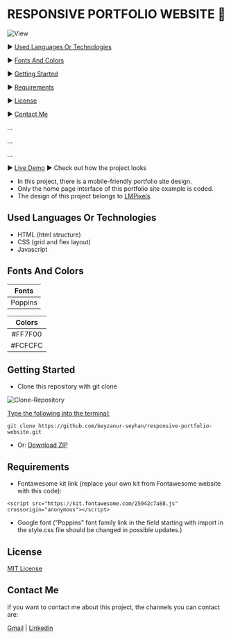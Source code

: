 # RESPONSIVE PORTFOLIO WEBSITE 🙍

![View](https://github.com/beyzanur-seyhan/responsive-portfolio-page/blob/main/view/portfolio.png?raw=true)


▶️ [Used Languages Or Technologies](#used-languages-or-technologies)

▶️ [Fonts And Colors](#fonts-and-colors)

▶️ [Getting Started](#getting-started)

▶️ [Requirements](#requirements)

▶️ [License](#license)

▶️ [Contact Me](#contact-me)

...

...

...

▶️ [Live Demo](https://beyzanur-seyhan.github.io/responsive-portfolio-page/) ▶ Check out how the project looks

- In this project, there is a mobile-friendly portfolio site design.
- Only the home page interface of this portfolio site example is coded.
- The design of this project belongs to [LMPixels](https://themeforest.net/item/kerge-vcard-wordpress-theme/21801711).

## Used Languages Or Technologies

- HTML (html structure)
- CSS (grid and flex layout)
- Javascript

## Fonts And Colors

|Fonts|
|:-----:|
|Poppins|

|Colors|
|:-----:|
|#FF7F00|
|#FCFCFC|

## Getting Started

- Clone this repository with git clone

![Clone-Repository](https://user-images.githubusercontent.com/80166639/156000904-810121f2-11a7-4066-b874-8defb1fda19c.jpg)

<u>Type the following into the terminal:</u>

```
git clone https://github.com/beyzanur-seyhan/responsive-portfolio-website.git
```

- Or: <a href="https://github.com/beyzanur-seyhan/responsive-portfolio-website/archive/refs/heads/main.zip" download="https://github.com/beyzanur-seyhan/responsive-portfolio-website/archive/refs/heads/main.zip">Download ZIP</a>

## Requirements

- Fontawesome kit link (replace your own kit from Fontawesome website with this code):

```
<script src="https://kit.fontawesome.com/25942c7a88.js" crossorigin="anonymous"></script>
```

- Google font ("Poppins" font family link in the field starting with import in the style.css file should be changed in possible updates.)

## License

[MIT License](https://github.com/beyzanur-seyhan/responsive-portfolio-page/blob/main/LICENSE)

## Contact Me

If you want to contact me about this project, the channels you can contact are:

[Gmail](mailto:info@beyzanurseyhan.com) | [Linkedin](https://www.linkedin.com/in/beyzanurseyhan/)